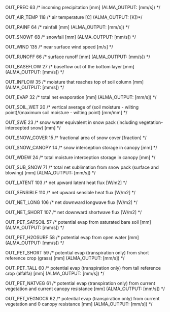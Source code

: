 
OUT_PREC            63  /* incoming precipitation [mm] (ALMA_OUTPUT: [mm/s]) */

OUT_AIR_TEMP       118  /* air temperature [C] (ALMA_OUTPUT: [K])*/

OUT_RAINF           64  /* rainfall  [mm] (ALMA_OUTPUT: [mm/s]) */

OUT_SNOWF           68  /* snowfall  [mm] (ALMA_OUTPUT: [mm/s]) */

OUT_WIND           135  /* near surface wind speed [m/s] */

OUT_RUNOFF          66  /* surface runoff [mm] (ALMA_OUTPUT: [mm/s]) */

OUT_BASEFLOW        27  /* baseflow out of the bottom layer  [mm] (ALMA_OUTPUT: [mm/s]) */

OUT_INFLOW          35  /* moisture that reaches top of soil column [mm] (ALMA_OUTPUT: [mm/s]) */

OUT_EVAP            32  /* total net evaporation [mm] (ALMA_OUTPUT: [mm/s]) */

OUT_SOIL_WET        20  /* vertical average of (soil moisture - wilting point)/(maximum soil moisture - wilting point) [mm/mm] */

OUT_SWE             23  /* snow water equivalent in snow pack (including vegetation-intercepted snow)  [mm] */

OUT_SNOW_COVER      15  /* fractional area of snow cover [fraction] */

OUT_SNOW_CANOPY     14  /* snow interception storage in canopy  [mm] */

OUT_WDEW            24  /* total moisture interception storage in canopy [mm] */

OUT_SUB_SNOW        71  /* total net sublimation from snow pack (surface and blowing) [mm] (ALMA_OUTPUT: [mm/s]) */

OUT_LATENT         103  /* net upward latent heat flux [W/m2] */

OUT_SENSIBLE       110  /* net upward sensible heat flux [W/m2] */

OUT_NET_LONG       106  /* net downward longwave flux [W/m2] */

OUT_NET_SHORT      107  /* net downward shortwave flux [W/m2] */

OUT_PET_SATSOIL     57  /* potential evap from saturated bare soil [mm] (ALMA_OUTPUT: [mm/s]) */

OUT_PET_H2OSURF     58  /* potential evap from open water [mm] (ALMA_OUTPUT: [mm/s]) */

OUT_PET_SHORT       59  /* potential evap (transpiration only) from short reference crop (grass) [mm] (ALMA_OUTPUT: [mm/s]) */

OUT_PET_TALL        60  /* potential evap (transpiration only) from tall reference crop (alfalfa) [mm] (ALMA_OUTPUT: [mm/s]) */

OUT_PET_NATVEG      61  /* potential evap (transpiration only) from current vegetation and current canopy resistance [mm] (ALMA_OUTPUT: 
[mm/s]) */

OUT_PET_VEGNOCR     62  /* potential evap (transpiration only) from current vegetation and 0 canopy resistance [mm] (ALMA_OUTPUT: [mm/s]) */
